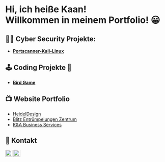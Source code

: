 <h1>Hi, ich heiße Kaan! <br/>Willkommen in meinem Portfolio! 😀</br></h1>

<h2>👨‍💻 Cyber Security Projekte:</h2>

- **[Portscanner-Kali-Linux](https://github.com/Kaano69/Portscanner-Kali-Linux-/blob/main/README.md)**

<h2>🕹️ Coding Projekte 👾</h2>

- **[Bird Game](https://github.com/Kaano69/Bird-Game.git)**

<h2>📺 Website Portfolio </h2>

- [HeidelDesign](https://heideldesign.de/)
- [Blitz Entrümpelungen Zentrum](https://blitz-entruempelungen.de/)
- [K&A Business Services](https://ka-services.de/)

<h2> 💬 Kontakt </h2>

[<img align="left" alt="Kaano69 | LinkedIn" width="22px" src="https://cdn.jsdelivr.net/npm/simple-icons@v3/icons/linkedin.svg" />][linkedin]
[<img align="left" alt="Kaano69 | TryHackMe" width="22px" src="https://miro.medium.com/v2/resize:fit:824/0*Up9gvqqLTdB8YwGd.png" />][THM]

[linkedin]: https://www.linkedin.com/in/kaan-kilic-330b5b258/
[THM]: https://tryhackme.com/p/Kaano
